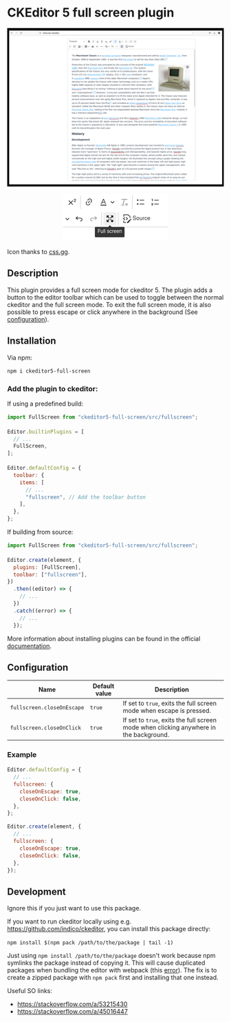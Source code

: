# CKEditor 5 full screen plugin

![](assets/fullscreen.png)

<p align="center">
    <img src="assets/fullscreen-icon.png" />
</p>

Icon thanks to [css.gg](https://github.com/astrit/css.gg).

## Description

This plugin provides a full screen mode for ckeditor 5. The plugin adds a button to the editor toolbar which can be used to toggle between the normal ckeditor and the full screen mode. To exit the full screen mode, it is also possible to press escape or click anywhere in the background (See [configuration](#configuration)).

## Installation

Via npm:

```bash
npm i ckeditor5-full-screen
```

### Add the plugin to ckeditor:

If using a predefined build:

```js
import FullScreen from "ckeditor5-full-screen/src/fullscreen";

Editor.builtinPlugins = [
  // ...
  FullScreen,
];

Editor.defaultConfig = {
  toolbar: {
    items: [
      // ...
      "fullscreen", // Add the toolbar button
    ],
  },
};
```

If building from source:

```js
import FullScreen from "ckeditor5-full-screen/src/fullscreen";

Editor.create(element, {
  plugins: [FullScreen],
  toolbar: ["fullscreen"],
})
  .then((editor) => {
    // ...
  })
  .catch((error) => {
    // ...
  });
```

More information about installing plugins can be found in the official [documentation](https://ckeditor.com/docs/ckeditor5/latest/installation/getting-started/installing-plugins.html
).

## Configuration

| Name                       | Default value | Description                                                                            |
| -------------------------- | ------------- | -------------------------------------------------------------------------------------- |
| `fullscreen.closeOnEscape` | `true`        | If set to `true`, exits the full screen mode when escape is pressed.                   |
| `fullscreen.closeOnClick`  | `true`        | If set to `true`, exits the full screen mode when clicking anywhere in the background. |

### Example

```js
Editor.defaultConfig = {
  // ...
  fullscreen: {
    closeOnEscape: true,
    closeOnClick: false,
  },
};
```

```js
Editor.create(element, {
  // ...
  fullscreen: {
    closeOnEscape: true,
    closeOnClick: false,
  },
});
```

## Development

Ignore this if you just want to use this package.

If you want to run ckeditor locally using e.g. https://github.com/indico/ckeditor,
you can install this package directly:

`npm install $(npm pack /path/to/the/package | tail -1)`

Just using `npm install /path/to/the/package` doesn't work because npm symlinks the package instead of copying it. This will cause duplicated packages when bundling the editor with webpack (this [error](https://ckeditor.com/docs/ckeditor5/latest/support/error-codes.html#error-ckeditor-duplicated-modules)). The fix is to create a zipped package with `npm pack` first and installing that one instead.

Useful SO links:

- https://stackoverflow.com/a/53215430
- https://stackoverflow.com/a/45016447
